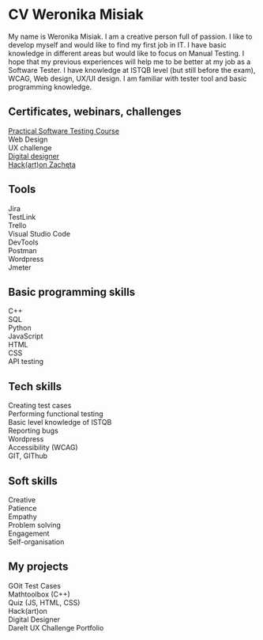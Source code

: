 <h1>CV Weronika Misiak</h1>
My name is Weronika Misiak. I am a creative person full of passion. I like to develop myself and would like to find my first job in IT. I have basic knowledge in different areas but would like to focus on Manual Testing. I hope that my previous experiences will help me to be better at my job as a Software Tester. I have knowledge at ISTQB level (but still before the exam), WCAG, Web design, UX/UI design. I am familiar with tester tool and basic programming knowledge. 

<h2>Certificates, webinars, challenges</h2>
<a href="https://github.com/werkatworzy/CV-WM/blob/main/udemy_praktycznytest.pdf">Practical Software Testing Course</a> <br>
Web Design <br>
UX challenge <br>
<a href="https://credsverse.com/credentials/c308b11e-0762-45a3-860c-fd95eb50a0a8">Digital designer</a> <br>
<a href="https://www.linkedin.com/feed/update/urn:li:activity:6980852720874270720/?updateEntityUrn=urn%3Ali%3Afs_feedUpdate%3A%28V2%2Curn%3Ali%3Aactivity%3A6980852720874270720%29">Hack(art)on Zachęta</a> <br>

<h2>Tools</h2>
Jira <br>
TestLink <br>
Trello <br>
Visual Studio Code <br>
DevTools <br>
Postman <br>
Wordpress <br>
Jmeter

<h2>Basic programming skills</h2>
C++ <br>
SQL <br>
Python <br>
JavaScript <br>
HTML <br>
CSS <br>
API testing

<h2>Tech skills</h2>
Creating test cases <br>
Performing functional testing <br>
Basic level knowledge of ISTQB<br>
Reporting bugs <br>
Wordpress <br>
Accessibility (WCAG) <br>
GIT, GIThub


<h2>Soft skills</h2>
Creative <br>
Patience <br>
Empathy <br>
Problem solving <br>
Engagement <br>
Self-organisation <br>


<h2>My projects</h2>
GOit Test Cases <br>
Mathtoolbox (C++)<br>
Quiz (JS, HTML, CSS)<br>
Hack(art)on <br>
Digital Designer <br>
DareIt UX Challenge Portfolio <br>
